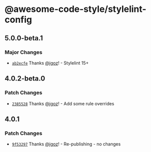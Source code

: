 # @awesome-code-style/stylelint-config

## 5.0.0-beta.1

### Major Changes

- [`ab2ecfe`](https://github.com/implydata/awesome-code-style/commit/ab2ecfeec8fbb354f0879788190375845674123c) Thanks [@jgoz](https://github.com/jgoz)! - Stylelint 15+

## 4.0.2-beta.0

### Patch Changes

- [`2385528`](https://github.com/implydata/awesome-code-style/commit/238552837a96723aac36b690c3d55e21f1a6f143) Thanks [@jgoz](https://github.com/jgoz)! - Add some rule overrides

## 4.0.1

### Patch Changes

- [`9f53297`](https://github.com/implydata/awesome-code-style/commit/9f532976c6f9216732495c16cd5d6536e04fa2f7) Thanks [@jgoz](https://github.com/jgoz)! - Re-publishing - no changes
